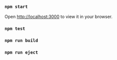 
### `npm start`


Open [http://localhost:3000](http://localhost:3000) to view it in your browser.



### `npm test`


### `npm run build`



### `npm run eject`

